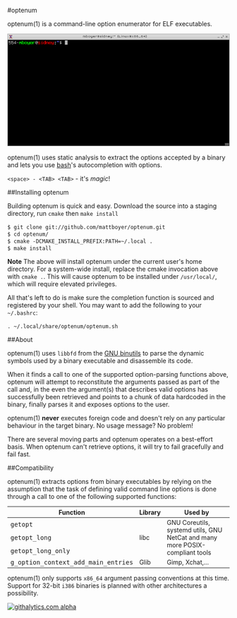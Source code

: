 #optenum

optenum(1) is a command-line option enumerator for ELF executables.

![Illustrative video](/doc/optenum.gif?raw=true)

optenum(1) uses static analysis to extract the options accepted by a binary and lets you use [bash](http://www.gnu.org/software/bash/)'s autocompletion with options.

`<space> - <TAB> <TAB>` - it's *magic*!

##Installing optenum

Building optenum is quick and easy. Download the source into a staging directory, run `cmake` then `make install`

```shell
$ git clone git://github.com/mattboyer/optenum.git
$ cd optenum/
$ cmake -DCMAKE_INSTALL_PREFIX:PATH=~/.local .
$ make install
```

**Note** The above will install optenum under the current user's home directory. For a system-wide install, replace the cmake invocation above with `cmake .`. This will cause optenum to be installed under `/usr/local/`, which will require elevated privileges.

All that's left to do is make sure the completion function is sourced and registered by your shell. You may want to add the following to your `~/.bashrc`:

```shell
. ~/.local/share/optenum/optenum.sh
```

##About

optenum(1) uses `libbfd` from the [GNU binutils](http://www.gnu.org/software/binutils/) to parse the dynamic symbols used by a binary executable and disassemble its code.

When it finds a call to one of the supported option-parsing functions above, optenum will attempt to reconstitute the arguments passed as part of the call and, in the even the argument(s) that describes valid options has successfully been retrieved and points to a chunk of data hardcoded in the binary, finally parses it and exposes options to the user.

optenum(1) **never** executes foreign code and doesn't rely on any particular behaviour in the target binary. No usage message? No problem!

There are several moving parts and optenum operates on a best-effort basis. When optenum can't retrieve options, it will try to fail gracefully and fail fast.

##Compatibility

optenum(1) extracts options from binary executables by relying on the assumption that the task of defining valid command line options is done through a call to one of the following supported functions:

<table>
<thead><tr><th>Function</th><th>Library</th><th>Used by</th></tr></thead>
<tbody>
<tr><td><tt>getopt</tt></td><td rowspan="3">libc</td><td rowspan="3">GNU Coreutils, systemd utils, GNU NetCat and many more POSIX-compliant tools</td></tr>
<tr><td><tt>getopt_long</tt></td></tr>
<tr><td><tt>getopt_long_only</tt></td></tr>
<tr><td><tt>g_option_context_add_main_entries</tt></td><td>Glib</td><td>Gimp, Xchat,...</td></tr>
</tbody>
</table>

optenum(1) only supports `x86_64` argument passing conventions at this time. Support for 32-bit `i386` binaries is planned with other architectures a possibility.

[![githalytics.com alpha](https://cruel-carlota.pagodabox.com/2cd433a32cf0bbba89a7470120fb1d44 "githalytics.com")](http://githalytics.com/mattboyer/optenum)
